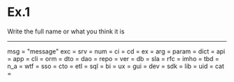 # Ex.1 

Write the full name or what you think it is

----

msg = "message"
exc =
srv =
num =
ci =
cd =
ex =
arg =
param =
dict =
api =
app =
cli =
orm =
dto =
dao =
repo =
ver =
db =
sla =
rfc =
imho =
tbd =
n_a =
wtf =
sso =
cto =
etl =
sql =
bi =
ux =
gui =
dev =
sdk =
lib =
uid =
cat =


